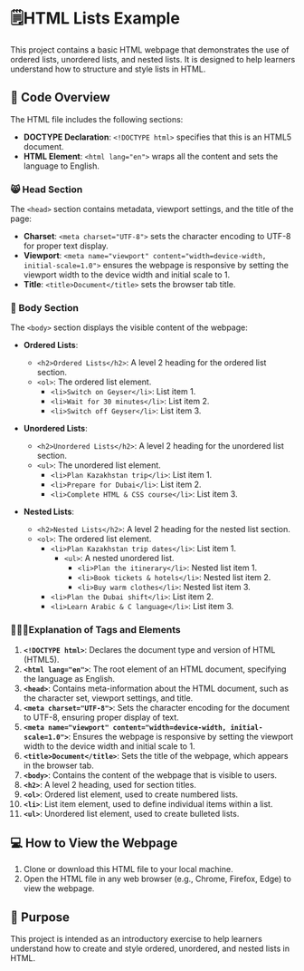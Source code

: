 # 🗒HTML Lists Example

This project contains a basic HTML webpage that demonstrates the use of ordered lists, unordered lists, and nested lists. It is designed to help learners understand how to structure and style lists in HTML.

## 📜 Code Overview
The HTML file includes the following sections:

- **DOCTYPE Declaration**: `<!DOCTYPE html>` specifies that this is an HTML5 document.
- **HTML Element**: `<html lang="en">` wraps all the content and sets the language to English.

### 😸 Head Section
The `<head>` section contains metadata, viewport settings, and the title of the page:

- **Charset**: `<meta charset="UTF-8">` sets the character encoding to UTF-8 for proper text display.
- **Viewport**: `<meta name="viewport" content="width=device-width, initial-scale=1.0">` ensures the webpage is responsive by setting the viewport width to the device width and initial scale to 1.
- **Title**: `<title>Document</title>` sets the browser tab title.

### 💪 Body Section
The `<body>` section displays the visible content of the webpage:

- **Ordered Lists**:
  - `<h2>Ordered Lists</h2>`: A level 2 heading for the ordered list section.
  - `<ol>`: The ordered list element.
    - `<li>Switch on Geyser</li>`: List item 1.
    - `<li>Wait for 30 minutes</li>`: List item 2.
    - `<li>Switch off Geyser</li>`: List item 3.

- **Unordered Lists**:
  - `<h2>Unordered Lists</h2>`: A level 2 heading for the unordered list section.
  - `<ul>`: The unordered list element.
    - `<li>Plan Kazakhstan trip</li>`: List item 1.
    - `<li>Prepare for Dubai</li>`: List item 2.
    - `<li>Complete HTML & CSS course</li>`: List item 3.

- **Nested Lists**:
  - `<h2>Nested Lists</h2>`: A level 2 heading for the nested list section.
  - `<ol>`: The ordered list element.
    - `<li>Plan Kazakhstan trip dates</li>`: List item 1.
      - `<ul>`: A nested unordered list.
        - `<li>Plan the itinerary</li>`: Nested list item 1.
        - `<li>Book tickets & hotels</li>`: Nested list item 2.
        - `<li>Buy warm clothes</li>`: Nested list item 3.
    - `<li>Plan the Dubai shift</li>`: List item 2.
    - `<li>Learn Arabic & C language</li>`: List item 3.

### 👨🏽‍🏫Explanation of Tags and Elements
1. **`<!DOCTYPE html>`**: Declares the document type and version of HTML (HTML5).
2. **`<html lang="en">`**: The root element of an HTML document, specifying the language as English.
3. **`<head>`**: Contains meta-information about the HTML document, such as the character set, viewport settings, and title.
4. **`<meta charset="UTF-8">`**: Sets the character encoding for the document to UTF-8, ensuring proper display of text.
5. **`<meta name="viewport" content="width=device-width, initial-scale=1.0">`**: Ensures the webpage is responsive by setting the viewport width to the device width and initial scale to 1.
6. **`<title>Document</title>`**: Sets the title of the webpage, which appears in the browser tab.
7. **`<body>`**: Contains the content of the webpage that is visible to users.
8. **`<h2>`**: A level 2 heading, used for section titles.
9. **`<ol>`**: Ordered list element, used to create numbered lists.
10. **`<li>`**: List item element, used to define individual items within a list.
11. **`<ul>`**: Unordered list element, used to create bulleted lists.

## 💻 How to View the Webpage
1. Clone or download this HTML file to your local machine.
2. Open the HTML file in any web browser (e.g., Chrome, Firefox, Edge) to view the webpage.

## 🔮 Purpose
This project is intended as an introductory exercise to help learners understand how to create and style ordered, unordered, and nested lists in HTML.
